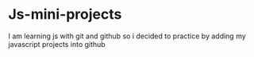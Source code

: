 # Js-mini-projects
I am learning js with git and github so i decided to practice by adding my javascript projects into github
